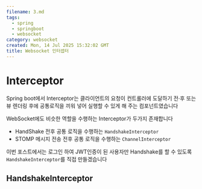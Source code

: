 ```yaml
---
filename: 3.md
tags:
  - spring
  - springboot
  - websocket
category: websocket
created: Mon, 14 Jul 2025 15:32:02 GMT
title: Websocket 인터셉터
---
```


# Interceptor

Spring boot에서 Interceptor는 클라이언트의 요청이 컨트롤러에 도달하기 전·후 또는 뷰 렌더링 후에 공통로직을 끼워 넣어 실행할 수 있게 해 주는 컴포넌트였습니다

WebSocket에도 비슷한 역할을 수행하는 Interceptor가 두가지 존재합니다

- HandShake 전후 공통 로직을 수행하는 `HandshakeInterceptor`
- STOMP 메시지 전송 전후 공통 로직을 수행하는 `ChannelInterceptor`

이번 포스트에서는 로그인 하여 JWT인증이 된 사용자만 Handshake를 할 수 있도록 `HandshakeInterceptor`를 직접 만들겠습니다

## HandshakeInterceptor

```java title="JwtHandShakeInterceptor"

```
